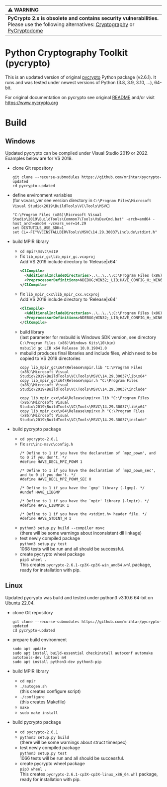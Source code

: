 | :warning: WARNING                                                            |
|:-----------------------------------------------------------------------------|
| **PyCrypto 2.x is obsolete and contains security vulnerabilities.**<br>Please use the following alternatives: [Cryptography] or [PyCryptodome]      |

# Python Cryptography Toolkit (pycrypto)

This is an updated version of original [pycrypto] Python package (v2.6.1).
It runs and was tested under newest versions of Python (3.8, 3.9, 3.10, ...),
64-bit.

For original documentation on pycrypto see original [README] and/or visit
https://www.pycrypto.org

# Build

## Windows

Updated pycrypto can be compiled under Visual Studio 2019 or 2022.
Examples below are for VS 2019.

- clone Git repository<br>
  ```
  git clone --recurse-submodules https://github.com/mrihtar/pycrypto-updated
  cd pycrypto-updated
  ```

- define environment variables<br>
  (for vcvars_ver see version directory in `C:\Program Files\Microsoft Visual Studio\2019\BuildTools\VC\Tools\MSVC`)
  ```
  "C:\Program Files (x86)\Microsoft Visual Studio\2019\BuildTools\Common7\Tools\VsDevCmd.bat" -arch=amd64 -host_arch=amd64 -vcvars_ver=14.29
  set DISTUTILS_USE_SDK=1
  set CL=-FI"%VCINSTALLDIR%Tools\MSVC\14.29.30037\include\stdint.h"
  ```

- build MPIR library
  * `cd mpir\msvc\vs19`
  * fix `lib_mpir_gc\lib_mpir_gc.vcxproj`<br>
    Add VS 2019 include directory to 'Release|x64'
    ```XML
    <ClCompile>
      <AdditionalIncludeDirectories>..\..\..\;C:\Program Files (x86)\Microsoft Visual Studio\2019\BuildTools\VC\Tools\MSVC\14.29.30037\include</AdditionalIncludeDirectories>
      <PreprocessorDefinitions>NDEBUG;WIN32;_LIB;HAVE_CONFIG_H;_WIN64;%(PreprocessorDefinitions)</PreprocessorDefinitions>
    </ClCompile>
    ```
  * fix `lib_mpir_cxx\lib_mpir_cxx.vcxproj`<br>
    Add VS 2019 include directory to 'Release|x64'
    ```XML
    <ClCompile>
      <AdditionalIncludeDirectories>..\..\..\;C:\Program Files (x86)\Microsoft Visual Studio\2019\BuildTools\VC\Tools\MSVC\14.29.30037\include</AdditionalIncludeDirectories>
      <PreprocessorDefinitions>NDEBUG;WIN32;_LIB;HAVE_CONFIG_H;_WIN64;%(PreprocessorDefinitions)</PreprocessorDefinitions>
    </ClCompile>
    ```
  * build library<br>
    (last parameter for msbuild is Windows SDK version, see directory `C:\Program Files (x86)\Windows Kits\10\bin`)<br>
    `msbuild gc LIB x64 Release 10.0.19041.0`
  * msbuild produces final libraries and include files, which need to be copied
    to VS 2019 directories
    ```
    copy lib_mpir_gc\x64\Release\mpir.lib "C:\Program Files (x86)\Microsoft Visual Studio\2019\BuildTools\VC\Tools\MSVC\14.29.30037\lib\x64"
    copy lib_mpir_gc\x64\Release\mpir.h "C:\Program Files (x86)\Microsoft Visual Studio\2019\BuildTools\VC\Tools\MSVC\14.29.30037\include"
    ```
    ```
    copy lib_mpir_cxx\x64\Release\mpirxx.lib "C:\Program Files (x86)\Microsoft Visual Studio\2019\BuildTools\VC\Tools\MSVC\14.29.30037\lib\x64"
    copy lib_mpir_cxx\x64\Release\mpirxx.h "C:\Program Files (x86)\Microsoft Visual Studio\2019\BuildTools\VC\Tools\MSVC\14.29.30037\include"
    ```
- build pycrypto package
  * `cd pycrypto-2.6.1`
  * fix `src\inc-msvc\config.h`<br>
    ```
    /* Define to 1 if you have the declaration of `mpz_powm', and to 0 if you don't. */
    #define HAVE_DECL_MPZ_POWM 1

    /* Define to 1 if you have the declaration of `mpz_powm_sec', and to 0 if you don't. */
    #define HAVE_DECL_MPZ_POWM_SEC 0

    /* Define to 1 if you have the `gmp' library (-lgmp). */
    #undef HAVE_LIBGMP

    /* Define to 1 if you have the `mpir' library (-lmpir). */
    #define HAVE_LIBMPIR 1

    /* Define to 1 if you have the <stdint.h> header file. */
    #define HAVE_STDINT_H 1
    ```
  * `python3 setup.py build --compiler msvc`<br>
    (there will be some warnings about inconsistent dll linkage)
  * test newly compiled package<br>
    `python3 setup.py test`<br>
    1068 tests will be run and all should be successful.
  * create pycrypto wheel package<br>
    `pip3 wheel .`<br>
    This creates `pycrypto-2.6.1-cp3X-cp3X-win_amd64.whl` package, ready for
    installation with pip.

## Linux

Updated pycrypto was build and tested under python3 v3.10.6 64-bit on Ubuntu 22.04.

- clone Git repository<br>
  ```
  git clone --recurse-submodules https://github.com/mrihtar/pycrypto-updated
  cd pycrypto-updated
  ```

- prepare build environment
  ```
  sudo apt update
  sudo apt install build-essential checkinstall autoconf automake autotools-dev libtool m4
  sudo apt install python3-dev python3-pip
  ```

- build MPIR library
  * `cd mpir`
  * `./autogen.sh`<br>
    (this creates configure script)
  * `./configure`<br>
    (this creates Makefile)
  * `make`
  * `sudo make install`

- build pycrypto package
  * `cd pycrypto-2.6.1`
  * `python3 setup.py build`<br>
    (there will be some warnings about struct timespec)
  * test newly compiled package<br>
    `python3 setup.py test`<br>
    1066 tests will be run and all should be successful.
  * create pycrypto wheel package<br>
    `pip3 wheel .`<br>
    This creates `pycrypto-2.6.1-cp3X-cp3X-linux_x86_64.whl` package, ready for
    installation with pip.

[Cryptography]: https://cryptography.io
[PyCryptodome]: https://www.pycryptodome.org
[pycrypto]: https://www.pycrypto.org
[README]: pycrypto-2.6.1/README.md
